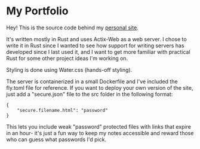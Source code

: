 # My Portfolio
Hey! This is the source code behind my [personal site](https://charansriram.com).

It's written mostly in Rust and uses Actix-Web as a web server. I chose to write it in Rust since
I wanted to see how support for writing servers has developed since I last used it, and I want to get
more familiar with practical Rust for some other project ideas I'm working on.

Styling is done using Water.css (hands-off styling). 

The server is containerized in a small Dockerfile and I've included the fly.toml file for reference. 
If you want to deploy your own version of the site, just add a "secure.json" file to the src folder in
the following format:
```
{
    "secure.filename.html": "password"
}
```
This lets you include weak "password" protected files with links that expire in an hour- it's just a fun way to 
keep my notes accessible and reward those who can guess what passwords I'd pick. 